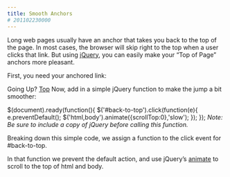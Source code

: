 ```yaml
---
title: Smooth Anchors
# 201102230000
---
```

Long web pages usually have an anchor that takes you back to the top of the page. In most cases, the browser will skip right to the top when a user clicks that link. But using [jQuery](http://jquery.com/), you can easily make your “Top of Page” anchors more pleasant.

First, you need your anchored link:

Going Up? <a href="#top" id="back-to-top">Top</a>
Now, add in a simple jQuery function to make the jump a bit smoother:

$(document).ready(function(){
	$('#back-to-top').click(function(e){
		e.preventDefault();
		$('html,body').animate({scrollTop:0},'slow');
	});
});
_Note: Be sure to include a copy of jQuery before calling this function._

Breaking down this simple code, we assign a function to the click event for #back-to-top.

In that function we prevent the default action, and use jQuery’s [animate](http://api.jquery.com/animate/) to scroll to the top of html and body.
